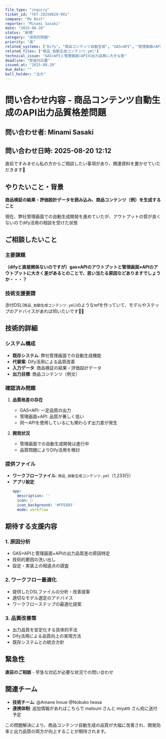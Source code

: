 ```yaml
---
file_type: "inquiry"
ticket_id: "TKT-20250820-001"
company: "My Best"
reporter: "Minami Sasaki"
date: "2025-08-20"
status: "新規"
category: "技術的問題"
priority: "高"
related_systems: ["Dify", "商品コンテンツ自動生成", "GAS×API", "管理画面×API"]
related_files: ["商品_自動生成コンテンツ.yml"]
technical_issue: "GAS×APIと管理画面×APIの出力品質に大きな差"
deadline: "即座対応要"
issued_at: "2025-08-20"
due_date: ""
ball_holder: "当方"
---
```


# 問い合わせ内容 - 商品コンテンツ自動生成のAPI出力品質格差問題

## 問い合わせ者: Minami Sasaki
## 問い合わせ日時: 2025-08-20 12:12

直前ですみません私の方からご相談したい事項があり、関連資料を置かせていただきます🙏

## やりたいこと・背景
**商品検証の結果・評価設計データを読み込み、商品コンテンツ（例）を生成すること**

現在、弊社管理画面での自動生成開発を進めていたが、アウトプットの質が良くないのでdify活用の相談を受けた状態

## ご相談したいこと

### 主要課題
**（difyと直接関係ないのですが）gas×APIのアウトプットと管理画面×APIのアウトプットに大きく差があるとのことで、思い当たる原因などありますでしょうか・・・？**

### 技術支援要請
添付DSL(`商品_自動生成コンテンツ.yml`)のようなwfを作っていて、モデルやステップのアドバイスがあれば伺いたいです🙇‍♀️

## 技術的詳細

### システム構成
- **既存システム**: 弊社管理画面での自動生成機能
- **代替案**: Dify活用による品質改善
- **入力データ**: 商品検証の結果・評価設計データ
- **出力目標**: 商品コンテンツ（例文）

### 確認済み問題
1. **品質格差の存在**
   - GAS×API: 一定品質の出力
   - 管理画面×API: 品質が著しく低い
   - 同一APIを使用しているにも関わらず出力差が発生

2. **開発状況**
   - 管理画面での自動生成開発は進行中
   - 品質問題によりDify活用を検討

### 提供ファイル
- **ワークフローファイル**: `商品_自動生成コンテンツ.yml`（1,233行）
- **アプリ設定**: 
  ```yaml
  app:
    description: ''
    icon: 🤖
    icon_background: '#FFEAD5'
    mode: workflow
  ```

## 期待する支援内容

### 1. 原因分析
- GAS×APIと管理画面×APIの出力品質差の原因特定
- 技術的要因の洗い出し
- 設定・実装上の相違点の調査

### 2. ワークフロー最適化
- 提供したDSLファイルの分析・改善提案
- 適切なモデル選定のアドバイス
- ワークフローステップの最適化提案

### 3. 品質改善策
- 出力品質を安定化する具体的手法
- Dify活用による品質向上の実現方法
- 既存システムとの統合方針

## 緊急性
**直前のご相談** - 早急な対応が必要な状況での問い合わせ

## 関連チーム
- **技術チーム**: @Amane Inoue @Nobuko Iwasa
- **連携体制**: 追加情報があればこちらで matsuni さんと miyatti さん宛に送付予定

この問題解決により、商品コンテンツ自動生成の品質が大幅に改善され、開発効率と出力品質の両方が向上することが期待されます。